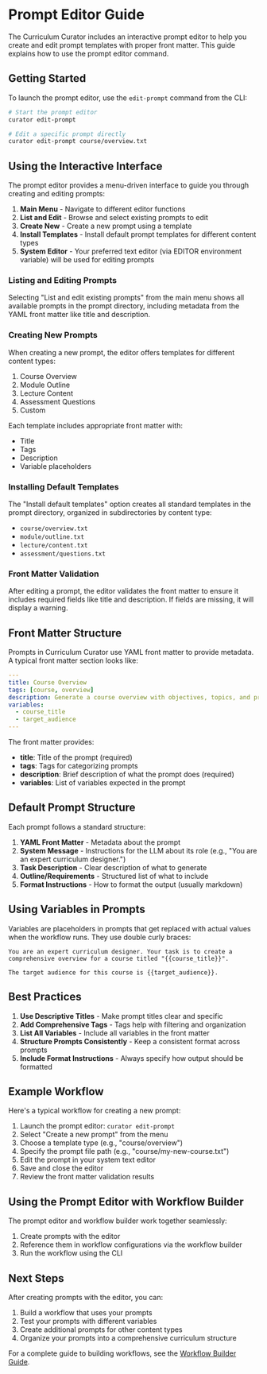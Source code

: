 # Prompt Editor Guide

The Curriculum Curator includes an interactive prompt editor to help you create and edit prompt templates with proper front matter. This guide explains how to use the prompt editor command.

## Getting Started

To launch the prompt editor, use the `edit-prompt` command from the CLI:

```bash
# Start the prompt editor
curator edit-prompt

# Edit a specific prompt directly
curator edit-prompt course/overview.txt
```

## Using the Interactive Interface

The prompt editor provides a menu-driven interface to guide you through creating and editing prompts:

1. **Main Menu** - Navigate to different editor functions
2. **List and Edit** - Browse and select existing prompts to edit
3. **Create New** - Create a new prompt using a template
4. **Install Templates** - Install default prompt templates for different content types
5. **System Editor** - Your preferred text editor (via EDITOR environment variable) will be used for editing prompts

### Listing and Editing Prompts

Selecting "List and edit existing prompts" from the main menu shows all available prompts in the prompt directory, including metadata from the YAML front matter like title and description.

### Creating New Prompts

When creating a new prompt, the editor offers templates for different content types:

1. Course Overview
2. Module Outline
3. Lecture Content
4. Assessment Questions
5. Custom

Each template includes appropriate front matter with:
- Title
- Tags
- Description
- Variable placeholders

### Installing Default Templates

The "Install default templates" option creates all standard templates in the prompt directory, organized in subdirectories by content type:

- `course/overview.txt`
- `module/outline.txt`
- `lecture/content.txt`
- `assessment/questions.txt`

### Front Matter Validation

After editing a prompt, the editor validates the front matter to ensure it includes required fields like title and description. If fields are missing, it will display a warning.

## Front Matter Structure

Prompts in Curriculum Curator use YAML front matter to provide metadata. A typical front matter section looks like:

```yaml
---
title: Course Overview
tags: [course, overview]
description: Generate a course overview with objectives, topics, and prerequisites
variables:
  - course_title
  - target_audience
---
```

The front matter provides:
- **title**: Title of the prompt (required)
- **tags**: Tags for categorizing prompts
- **description**: Brief description of what the prompt does (required)
- **variables**: List of variables expected in the prompt

## Default Prompt Structure

Each prompt follows a standard structure:

1. **YAML Front Matter** - Metadata about the prompt
2. **System Message** - Instructions for the LLM about its role (e.g., "You are an expert curriculum designer.")
3. **Task Description** - Clear description of what to generate
4. **Outline/Requirements** - Structured list of what to include
5. **Format Instructions** - How to format the output (usually markdown)

## Using Variables in Prompts

Variables are placeholders in prompts that get replaced with actual values when the workflow runs. They use double curly braces:

```
You are an expert curriculum designer. Your task is to create a comprehensive overview for a course titled "{{course_title}}".

The target audience for this course is {{target_audience}}.
```

## Best Practices

1. **Use Descriptive Titles** - Make prompt titles clear and specific
2. **Add Comprehensive Tags** - Tags help with filtering and organization
3. **List All Variables** - Include all variables in the front matter
4. **Structure Prompts Consistently** - Keep a consistent format across prompts
5. **Include Format Instructions** - Always specify how output should be formatted

## Example Workflow

Here's a typical workflow for creating a new prompt:

1. Launch the prompt editor: `curator edit-prompt`
2. Select "Create a new prompt" from the menu
3. Choose a template type (e.g., "course/overview")
4. Specify the prompt file path (e.g., "course/my-new-course.txt")
5. Edit the prompt in your system text editor
6. Save and close the editor
7. Review the front matter validation results

## Using the Prompt Editor with Workflow Builder

The prompt editor and workflow builder work together seamlessly:

1. Create prompts with the editor
2. Reference them in workflow configurations via the workflow builder
3. Run the workflow using the CLI

## Next Steps

After creating prompts with the editor, you can:

1. Build a workflow that uses your prompts
2. Test your prompts with different variables
3. Create additional prompts for other content types
4. Organize your prompts into a comprehensive curriculum structure

For a complete guide to building workflows, see the [Workflow Builder Guide](workflow-builder.md).